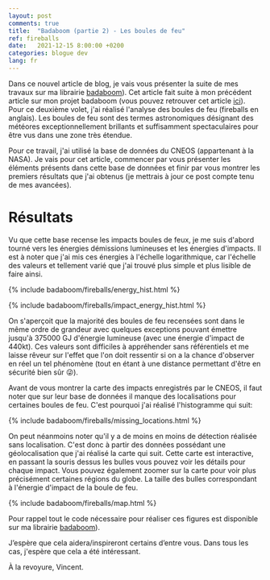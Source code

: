 ```yaml
---
layout: post
comments: true
title:  "Badaboom (partie 2) - Les boules de feu"
ref: fireballs
date:   2021-12-15 8:00:00 +0200
categories: blogue dev
lang: fr
---
```


Dans ce nouvel article de blog, je vais vous présenter la suite de mes travaux sur ma librairie [badaboom](https://github.com/vroger11/badaboom)).
Cet article fait suite à mon précédent article sur mon projet badaboom (vous pouvez retrouver cet article [ici](/blogue/dev/2021/09/12/badaboom_fr.html)).
Pour ce deuxième volet, j'ai réalisé l'analyse des boules de feu (fireballs en anglais).
Les boules de feu sont des termes astronomiques désignant des météores exceptionnellement brillants et suffisamment spectaculaires pour être vus dans une zone très étendue.

Pour ce travail, j'ai utilisé la base de données du CNEOS (appartenant à la NASA).
Je vais pour cet article, commencer par vous présenter les éléments présents dans cette base de données et finir par vous montrer les premiers résultats que j'ai obtenus (je mettrais à jour ce post compte tenu de mes avancées).

# Résultats

Vu que cette base recense les impacts boules de feux, je me suis d'abord tourné vers les énergies démissions lumineuses et les énergies d'impacts.
Il est à noter que j'ai mis ces énergies à l'échelle logarithmique, car l'échelle des valeurs et tellement varié que j'ai trouvé plus simple et plus lisible de faire ainsi.

{% include badaboom/fireballs/energy_hist.html %}

{% include badaboom/fireballs/impact_energy_hist.html %}

On s'aperçoit que la majorité des boules de feu recensées sont dans le même ordre de grandeur avec quelques exceptions pouvant émettre jusqu'à 375000 GJ d'énergie lumineuse (avec une énergie d'impact de 440kt).
Ces valeurs sont difficiles à appréhender sans référentiels et me laisse rêveur sur l'effet que l'on doit ressentir si on a la chance d'observer en réel un tel phénomène (tout en étant à une distance permettant d'être en sécurité bien sûr 😜).

Avant de vous montrer la carte des impacts enregistrés par le CNEOS, il faut noter que sur leur base de données il manque des localisations pour certaines boules de feu.
C'est pourquoi j'ai réalisé l'histogramme qui suit:

{% include badaboom/fireballs/missing_locations.html %}

On peut néanmoins noter qu'il y a de moins en moins de détection réalisée sans localisation.
C'est donc à partir des données possédant une géolocalisation que j'ai réalisé la carte qui suit.
Cette carte est interactive, en passant la souris dessus les bulles vous pouvez voir les détails pour chaque impact. 
Vous pouvez également zoomer sur la carte pour voir plus précisément certaines régions du globe.
La taille des bulles correspondant à l'énergie d'impact de la boule de feu.

{% include badaboom/fireballs/map.html %}

Pour rappel tout le code nécessaire pour réaliser ces figures est disponible sur ma librairie [badaboom](https://github.com/vroger11/badaboom)).

J’espère que cela aidera/inspireront certains d’entre vous.
Dans tous les cas, j'espère que cela a été intéressant.

À la revoyure, Vincent.
